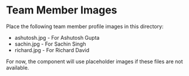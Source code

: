 
# Team Member Images

Place the following team member profile images in this directory:
- ashutosh.jpg - For Ashutosh Gupta
- sachin.jpg - For Sachin Singh
- richard.jpg - For Richard David

For now, the component will use placeholder images if these files are not available.
